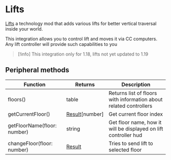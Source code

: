 # Lifts

[Lifts](https://www.curseforge.com/minecraft/mc-mods/lifts) a technology mod that adds various lifts for better vertical traversal inside your world.

This integration allows you to control lift and moves it via CC computers. Any lift controller will provide such capabilities to you

> [!info]
> This integration only for 1.18, lifts not yet updated to 1.19

## Peripheral methods

| Function                    | Returns        | Description                                                       |
|-----------------------------|----------------|-------------------------------------------------------------------|
| floors()                    | table          | Returns list of floors with information about related controllers |
| getCurrentFloor()           | [Result](./../../turtlematic/api/introduction.md#result)[number] | Get current floor index                                           |
| getFloorName(floor: number) | string         | Get floor name, how it will be displayed on lift controller hud   |
| changeFloor(floor: number)  | [Result](./../../turtlematic/api/introduction.md#result) | Tries to send lift to selected floor                              |